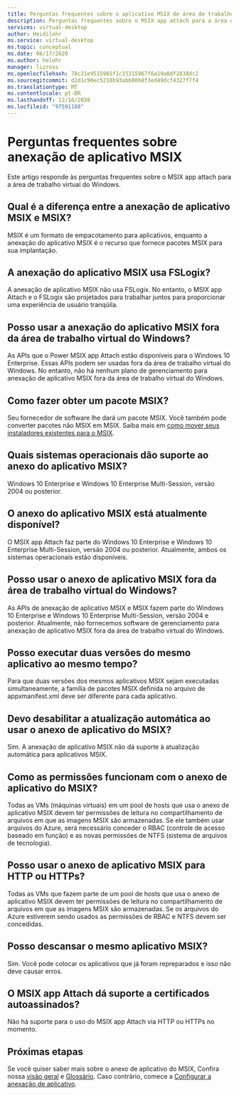 ```yaml
---
title: Perguntas frequentes sobre o aplicativo MSIX de área de trabalho virtual do Windows – Azure
description: Perguntas frequentes sobre o MSIX app attach para a área de trabalho virtual do Windows.
services: virtual-desktop
author: Heidilohr
ms.service: virtual-desktop
ms.topic: conceptual
ms.date: 08/17/2020
ms.author: helohr
manager: lizross
ms.openlocfilehash: 78c21e9515965f1c15315967f6a19a0df2838dc2
ms.sourcegitcommit: d2d1c90ec5218b93abb80b8f3ed49dcf4327f7f4
ms.translationtype: MT
ms.contentlocale: pt-BR
ms.lasthandoff: 12/16/2020
ms.locfileid: "97591188"
---
```

# <a name="msix-app-attach-faq"></a>Perguntas frequentes sobre anexação de aplicativo MSIX

Este artigo responde às perguntas frequentes sobre o MSIX app attach para a área de trabalho virtual do Windows.

## <a name="whats-the-difference-between-msix-and-msix-app-attach"></a>Qual é a diferença entre a anexação de aplicativo MSIX e MSIX?

MSIX é um formato de empacotamento para aplicativos, enquanto a anexação do aplicativo MSIX é o recurso que fornece pacotes MSIX para sua implantação.

## <a name="does-msix-app-attach-use-fslogix"></a>A anexação do aplicativo MSIX usa FSLogix?

A anexação de aplicativo MSIX não usa FSLogix. No entanto, o MSIX app Attach e o FSLogix são projetados para trabalhar juntos para proporcionar uma experiência de usuário tranqüila.

## <a name="can-i-use-the-msix-app-attach-outside-of-windows-virtual-desktop"></a>Posso usar a anexação do aplicativo MSIX fora da área de trabalho virtual do Windows?

As APIs que o Power MSIX app Attach estão disponíveis para o Windows 10 Enterprise. Essas APIs podem ser usadas fora da área de trabalho virtual do Windows. No entanto, não há nenhum plano de gerenciamento para anexação de aplicativo MSIX fora da área de trabalho virtual do Windows.

## <a name="how-do-i-get-an-msix-package"></a>Como fazer obter um pacote MSIX?

Seu fornecedor de software lhe dará um pacote MSIX. Você também pode converter pacotes não MSIX em MSIX. Saiba mais em [como mover seus instaladores existentes para o MSIX](/windows/msix/packaging-tool/create-an-msix-overview#how-to-move-your-existing-installers-to-msix).

## <a name="which-operating-systems-support-msix-app-attach"></a>Quais sistemas operacionais dão suporte ao anexo do aplicativo MSIX?

Windows 10 Enterprise e Windows 10 Enterprise Multi-Session, versão 2004 ou posterior.

## <a name="is-msix-app-attach-currently-generally-available"></a>O anexo do aplicativo MSIX está atualmente disponível?

O MSIX app Attach faz parte do Windows 10 Enterprise e Windows 10 Enterprise Multi-Session, versão 2004 ou posterior. Atualmente, ambos os sistemas operacionais estão disponíveis. 

## <a name="can-i-use-msix-app-attach-outside-of-windows-virtual-desktop"></a>Posso usar o anexo de aplicativo MSIX fora da área de trabalho virtual do Windows?

As APIs de anexação de aplicativo MSIX e MSIX fazem parte do Windows 10 Enterprise e Windows 10 Enterprise Multi-Session, versão 2004 e posterior. Atualmente, não fornecemos software de gerenciamento para anexação de aplicativo MSIX fora da área de trabalho virtual do Windows.

## <a name="can-i-run-two-versions-of-the-same-application-at-the-same-time"></a>Posso executar duas versões do mesmo aplicativo ao mesmo tempo?

Para que duas versões dos mesmos aplicativos MSIX sejam executadas simultaneamente, a família de pacotes MSIX definida no arquivo de appxmanifest.xml deve ser diferente para cada aplicativo.

## <a name="should-i-disable-auto-update-when-using-msix-app-attach"></a>Devo desabilitar a atualização automática ao usar o anexo de aplicativo do MSIX?

Sim. A anexação de aplicativo MSIX não dá suporte à atualização automática para aplicativos MSIX.

## <a name="how-do-permissions-work-with-msix-app-attach"></a>Como as permissões funcionam com o anexo de aplicativo do MSIX?

Todas as VMs (máquinas virtuais) em um pool de hosts que usa o anexo de aplicativo MSIX devem ter permissões de leitura no compartilhamento de arquivos em que as imagens MSIX são armazenadas. Se ele também usar arquivos do Azure, será necessário conceder o RBAC (controle de acesso baseado em função) e as novas permissões de NTFS (sistema de arquivos de tecnologia).

## <a name="can-i-use-msix-app-attach-for-http-or-https"></a>Posso usar o anexo de aplicativo MSIX para HTTP ou HTTPs?

Todas as VMs que fazem parte de um pool de hosts que usa o anexo de aplicativo MSIX devem ter permissões de leitura no compartilhamento de arquivos em que as imagens MSIX são armazenadas. Se os arquivos do Azure estiverem sendo usados as permissões de RBAC e NTFS devem ser concedidas.

## <a name="can-i-restage-the-same-msix-application"></a>Posso descansar o mesmo aplicativo MSIX?

Sim. Você pode colocar os aplicativos que já foram repreparados e isso não deve causar erros.

## <a name="does-msix-app-attach-support-self-signed-certificates"></a>O MSIX app Attach dá suporte a certificados autoassinados?

Não há suporte para o uso do MSIX app Attach via HTTP ou HTTPs no momento.


## <a name="next-steps"></a>Próximas etapas

Se você quiser saber mais sobre o anexo de aplicativo do MSIX, Confira nossa [visão geral](what-is-app-attach.md) e [Glossário](app-attach-glossary.md). Caso contrário, comece a [Configurar a anexação de aplicativo](app-attach.md).
